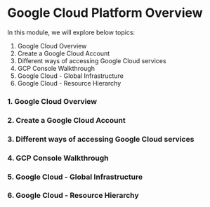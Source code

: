 # Google Cloud Platform Overview

In this module, we will explore below topics:
1. Google Cloud Overview
2. Create a Google Cloud Account
3. Different ways of accessing Google Cloud services
4. GCP Console Walkthrough
5. Google Cloud - Global Infrastructure
6. Google Cloud - Resource Hierarchy   

### 1. Google Cloud Overview

### 2. Create a Google Cloud Account

### 3. Different ways of accessing Google Cloud services

### 4. GCP Console Walkthrough

### 5. Google Cloud - Global Infrastructure

### 6. Google Cloud - Resource Hierarchy   
